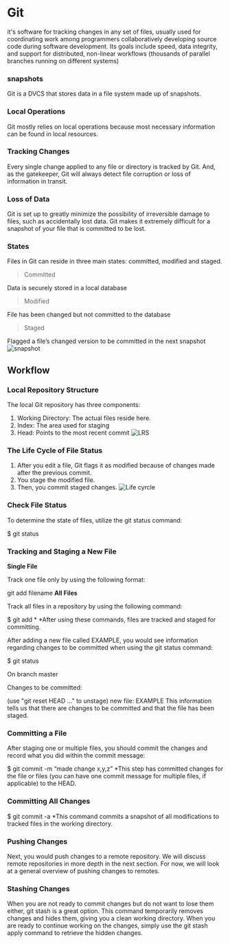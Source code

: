 # Git

it's software for tracking changes in any set of files, usually used for coordinating work among programmers collaboratively developing source code during software development. Its goals include speed, data integrity, and support for distributed, non-linear workflows (thousands of parallel branches running on different systems)

### snapshots

Git is a DVCS that stores data in a file system made up of snapshots.

### Local Operations

Git mostly relies on local operations because most necessary information can be found in local resources. 

### Tracking Changes

Every single change applied to any file or directory is tracked by Git. And, as the gatekeeper, Git will always detect file corruption or loss of information in transit.

### Loss of Data

Git is set up to greatly minimize the possibility of irreversible damage to files, such as accidentally lost data. Git makes it extremely difficult for a snapshot of your file that is committed to be lost.

### States

Files in Git can reside in three main states: committed, modified and staged.

> Committed

Data is securely stored in a local database

> Modified

File has been changed but not committed to the database

> Staged

Flagged a file’s changed version to be committed in the next snapshot
![snapshot](https://blog.udemy.com/wp-content/uploads/2015/08/image066.png)

## Workflow

### Local Repository Structure
The local Git repository has three components:

1. Working Directory: The actual files reside here.
2. Index: The area used for staging
3. Head: Points to the most recent commit
![LRS](https://blog.udemy.com/wp-content/uploads/2015/08/image036.png)

### The Life Cycle of File Status
1. After you edit a file, Git flags it as modified because of changes made after the previous commit.
2. You stage the modified file.
3. Then, you commit staged changes.
![Life cyrcle](https://blog.udemy.com/wp-content/uploads/2015/08/image006.png)
### Check File Status
To determine the state of files, utilize the git status command:

$ git status

### Tracking and Staging a New File
**Single File**

Track one file only by using the following format:

git add filename
**All Files**

Track all files in a repository by using the following command:

$ git add *
*After using these commands, files are tracked and staged for committing.

After adding a new file called EXAMPLE, you would see information regarding changes to be committed when using the git status command:

$ git status

On branch master

Changes to be committed:

  (use "git reset HEAD ..." to unstage)
new file: EXAMPLE
This information tells us that there are changes to be committed and that the file has been staged.

### Committing a File
After staging one or multiple files, you should commit the changes and record what you did within the commit message:

$ git commit -m “made change x,y,z”
*This step has committed changes for the file or files (you can have one commit message for multiple files, if applicable) to the HEAD.

### Committing All Changes
$ git commit -a
*This command commits a snapshot of all modifications to tracked files in the working directory.

### Pushing Changes
Next, you would push changes to a remote repository. We will discuss remote repositories in more depth in the next section. For now, we will look at a general overview of pushing changes to remotes.

### Stashing Changes
When you are not ready to commit changes but do not want to lose them either, git stash is a great option. This command temporarily removes changes and hides them, giving you a clean working directory. When you are ready to continue working on the changes, simply use the git stash apply command to retrieve the hidden changes.

